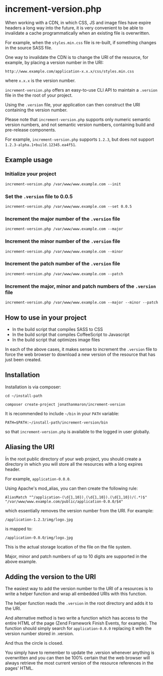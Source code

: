 
# increment-version.php

When working with a CDN, in which CSS, JS and image files have expire headers a long way into the future, it is very convenient to be able to invalidate a cache programmatically when an existing file is overwritten.

For example, when the `styles.min.css` file is re-built, if something changes in the source SASS file.

One way to invalidate the CDN is to change the URI of the resource, for example, by placing a version number in the URI:

    http://www.example.com/application-x.x.x/css/styles.min.css

where `x.x.x` is the version number.

`increment-version.php` offers an easy-to-use CLI API to maintain a `.version` file in the the root of your project.

Using the `.version` file, your application can then construct the URI containing the version number.

Please note that `increment-version.php` supports only numeric semantic version numbers, and not semantic version numbers, containing build and pre-release components.

For example, `increment-version.php` supports `1.2.3`, but does not support `1.2.3-alpha.1+build.12345.ea4f51`.


## Example usage

### Initialize your project

    increment-version.php /var/www/www.example.com --init

### Set the `.version` file to 0.0.5

    increment-version.php /var/www/www.example.com --set 0.0.5

### Increment the major number of the `.version` file

    increment-version.php /var/www/www.example.com --major

### Increment the minor number of the `.version` file

    increment-version.php /var/www/www.example.com --minor

### Increment the patch number of the `.version` file

    increment-version.php /var/www/www.example.com --patch

### Increment the major, minor and patch numbers of the `.version` file

    increment-version.php /var/www/www.example.com --major --minor --patch


## How to use in your project

- In the build script that compiles SASS to CSS
- In the build script that compiles CoffeeScript to Javascript
- In the build script that optimizes image files

In each of the above cases, it makes sense to increment the `.version` file to force the web browser to download a new version of the resource that has just been created.


## Installation

Installation is via composer:

    cd ~/install-path

    composer create-project jonathanmaron/increment-version

It is recommended to include `~/bin` in your `PATH` variable:

    PATH=$PATH:~/install-path/increment-version/bin

so that `increment-version.php` is available to the logged in user globally.


## Aliasing the URI

Ín the root public directory of your web project, you should create a directory in which you will store all the resources with a long expires header.

For example, `application-0.0.0`.

Using Apache's mod_alias, you can then create the following rule:

    AliasMatch "^/application-(\d{1,10}).(\d{1,10}).(\d{1,10})/(.*)$" "/var/www/www.example.com/public/application-0.0.0/$4"

which essentially removes the version number from the URI. For example:

    /application-1.2.3/img/logo.jpg

is mapped to:

    /application-0.0.0/img/logo.jpg

This is the actual storage location of the file on the file system.

Major, minor and patch numbers of up to 10 digits are supported in the above example.


## Adding the version to the URI

The easiest way to add the version number to the URI of a resources is to write a helper function and wrap all embedded URIs with this function.

The helper function reads the `.version` in the root directory and adds it to the URI.

And alternative method is two write a function which has access to the entire HTML of the page (Zend Framework Finish Events, for example). The function should simply search for `application-0.0.0` replacing it with the version number stored in .version.



And thus the circle is closed.

You simply have to remember to update the .version whenever anything is overwritten and you can then be 100% certain that the web browser will always retrieve the most current version of the resource references in the pages' HTML.